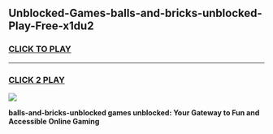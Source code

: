
## Unblocked-Games-balls-and-bricks-unblocked-Play-Free-x1du2
<h3>
<a href="https://premium76.site?title=balls-and-bricks-unblocked&ref=20M">CLICK TO PLAY</a></h3>
<hr>

<h3>
<a href="https://premium76.site?title=balls-and-bricks-unblocked&ref=20M">CLICK 2 PLAY</a>
  
</h3>

<a href="https://premium76.site?title=balls-and-bricks-unblocked&ref=19M"><img src="https://clearcache.store/games.png"></a>


**balls-and-bricks-unblocked games unblocked: Your Gateway to Fun and Accessible Online Gaming**
